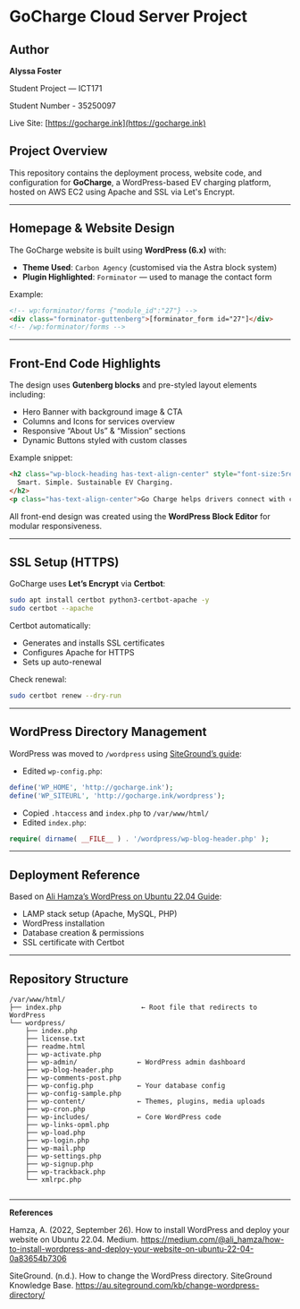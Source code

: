 
# GoCharge Cloud Server Project

## Author

**Alyssa Foster**  

Student Project — ICT171 

Student Number - 35250097

Live Site: [https://gocharge.ink](https://gocharge.ink)

## Project Overview

This repository contains the deployment process, website code, and configuration for **GoCharge**, a WordPress-based EV charging platform, hosted on AWS EC2 using Apache and SSL via Let's Encrypt.

---

## Homepage & Website Design

The GoCharge website is built using **WordPress (6.x)** with:

- **Theme Used**: `Carbon Agency` (customised via the Astra block system)
- **Plugin Highlighted**: `Forminator` — used to manage the contact form  

Example:
```html
<!-- wp:forminator/forms {"module_id":"27"} -->
<div class="forminator-guttenberg">[forminator_form id="27"]</div>
<!-- /wp:forminator/forms -->
```

---

## Front-End Code Highlights

The design uses **Gutenberg blocks** and pre-styled layout elements including:

- Hero Banner with background image & CTA
- Columns and Icons for services overview
- Responsive “About Us” & “Mission” sections
- Dynamic Buttons styled with custom classes

Example snippet:
```html
<h2 class="wp-block-heading has-text-align-center" style="font-size:5rem;">
  Smart. Simple. Sustainable EV Charging.
</h2>
<p class="has-text-align-center">Go Charge helps drivers connect with charging stations...</p>
```

All front-end design was created using the **WordPress Block Editor** for modular responsiveness.

---

## SSL Setup (HTTPS)

GoCharge uses **Let’s Encrypt** via **Certbot**:

```bash
sudo apt install certbot python3-certbot-apache -y
sudo certbot --apache
```

Certbot automatically:
- Generates and installs SSL certificates
- Configures Apache for HTTPS
- Sets up auto-renewal

Check renewal:
```bash
sudo certbot renew --dry-run
```

---

## WordPress Directory Management

WordPress was moved to `/wordpress` using [SiteGround’s guide](https://au.siteground.com/kb/change-wordpress-directory/):

- Edited `wp-config.php`:
```php
define('WP_HOME', 'http://gocharge.ink');
define('WP_SITEURL', 'http://gocharge.ink/wordpress');
```

- Copied `.htaccess` and `index.php` to `/var/www/html/`
- Edited `index.php`:
```php
require( dirname( __FILE__ ) . '/wordpress/wp-blog-header.php' );
```

---

## Deployment Reference

Based on [Ali Hamza’s WordPress on Ubuntu 22.04 Guide](https://medium.com/@ali_hamza/how-to-install-wordpress-and-deploy-your-website-on-ubuntu-22-04-0a83654b7306):

- LAMP stack setup (Apache, MySQL, PHP)
- WordPress installation
- Database creation & permissions
- SSL certificate with Certbot

---

## Repository Structure

```plaintext
/var/www/html/
├── index.php                    ← Root file that redirects to WordPress
└── wordpress/
    ├── index.php
    ├── license.txt
    ├── readme.html
    ├── wp-activate.php
    ├── wp-admin/               ← WordPress admin dashboard
    ├── wp-blog-header.php
    ├── wp-comments-post.php
    ├── wp-config.php           ← Your database config
    ├── wp-config-sample.php
    ├── wp-content/             ← Themes, plugins, media uploads
    ├── wp-cron.php
    ├── wp-includes/            ← Core WordPress code
    ├── wp-links-opml.php
    ├── wp-load.php
    ├── wp-login.php
    ├── wp-mail.php
    ├── wp-settings.php
    ├── wp-signup.php
    ├── wp-trackback.php
    └── xmlrpc.php


```
---
**References**

Hamza, A. (2022, September 26). How to install WordPress and deploy your website on Ubuntu 22.04. Medium. https://medium.com/@ali_hamza/how-to-install-wordpress-and-deploy-your-website-on-ubuntu-22-04-0a83654b7306

SiteGround. (n.d.). How to change the WordPress directory. SiteGround Knowledge Base. https://au.siteground.com/kb/change-wordpress-directory/

